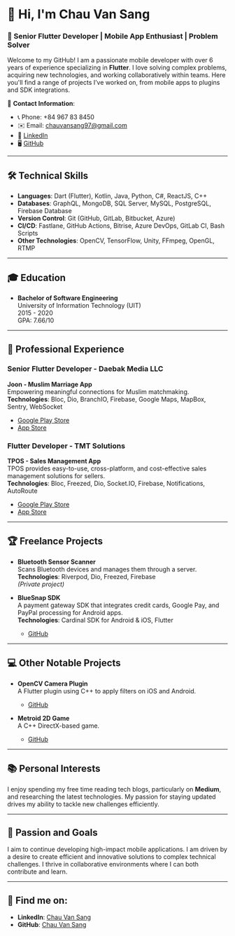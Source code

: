 # 👋 Hi, I'm Chau Van Sang

### 🚀 Senior Flutter Developer | Mobile App Enthusiast | Problem Solver

Welcome to my GitHub! I am a passionate mobile developer with over 6 years of experience specializing in **Flutter**. I love solving complex problems, acquiring new technologies, and working collaboratively within teams. Here you'll find a range of projects I’ve worked on, from mobile apps to plugins and SDK integrations.

📱 **Contact Information**:
- 📞 Phone: +84 967 83 8450
- ✉️ Email: [chauvansang97@gmail.com](mailto:chauvansang97@gmail.com)
- 🔗 [LinkedIn](https://www.linkedin.com/in/sang-ch%C3%A2u-v%C4%83n-3537421a2/)
- 🖥️ [GitHub](https://github.com/chauvansang1997)

---

## 🛠 Technical Skills

- **Languages**: Dart (Flutter), Kotlin, Java, Python, C#, ReactJS, C++
- **Databases**: GraphQL, MongoDB, SQL Server, MySQL, PostgreSQL, Firebase Database
- **Version Control**: Git (GitHub, GitLab, Bitbucket, Azure)
- **CI/CD**: Fastlane, GitHub Actions, Bitrise, Azure DevOps, GitLab CI, Bash Scripts
- **Other Technologies**: OpenCV, TensorFlow, Unity, FFmpeg, OpenGL, RTMP

---

## 🎓 Education
- **Bachelor of Software Engineering**  
  University of Information Technology (UIT)  
  2015 - 2020  
  GPA: 7.66/10

---

## 💼 Professional Experience

### **Senior Flutter Developer - Daebak Media LLC**  
**Joon - Muslim Marriage App**  
Empowering meaningful connections for Muslim matchmaking.  
**Technologies**: Bloc, Dio, BranchIO, Firebase, Google Maps, MapBox, Sentry, WebSocket  
- [Google Play Store](https://play.google.com/store/apps/details?id=io.joon.app)  
- [App Store](https://apps.apple.com/us/app/joon-muslim-marriage/id6444161036)

### **Flutter Developer - TMT Solutions**  
**TPOS - Sales Management App**  
TPOS provides easy-to-use, cross-platform, and cost-effective sales management solutions for sellers.  
**Technologies**: Bloc, Freezed, Dio, Socket.IO, Firebase, Notifications, AutoRoute  
- [Google Play Store](https://play.google.com/store/apps/details?id=vn.tpos.tposmobile&hl=en)  
- [App Store](https://apps.apple.com/jp/app/tpos-qu%E1%BA%A3n-l%C3%BD-b%C3%A1n-h%C3%A0ng/id1470902368?l=en-US)

---

## 🏆 Freelance Projects

- **Bluetooth Sensor Scanner**  
  Scans Bluetooth devices and manages them through a server.  
  **Technologies**: Riverpod, Dio, Freezed, Firebase  
  *(Private project)*

- **BlueSnap SDK**  
  A payment gateway SDK that integrates credit cards, Google Pay, and PayPal processing for Android apps.  
  **Technologies**: Cardinal SDK for Android & iOS, Flutter  
  - [GitHub](https://github.com/bluesnap)

---

## 💻 Other Notable Projects

- **OpenCV Camera Plugin**  
  A Flutter plugin using C++ to apply filters on iOS and Android.  
  - [GitHub](https://github.com/chauvansang1997/opencv_camera)

- **Metroid 2D Game**  
  A C++ DirectX-based game.  
  - [GitHub](https://github.com/chauvansang1997/Metroid)

---

## 📚 Personal Interests
I enjoy spending my free time reading tech blogs, particularly on **Medium**, and researching the latest technologies. My passion for staying updated drives my ability to tackle new challenges efficiently.

---

## 🎯 Passion and Goals
I aim to continue developing high-impact mobile applications. I am driven by a desire to create efficient and innovative solutions to complex technical challenges. I thrive in collaborative environments where I can both contribute and learn.

---

## 🔗 Find me on:
- **LinkedIn**: [Chau Van Sang](https://www.linkedin.com/in/sang-ch%C3%A2u-v%C4%83n-3537421a2/)
- **GitHub**: [Chau Van Sang](https://github.com/chauvansang1997)
